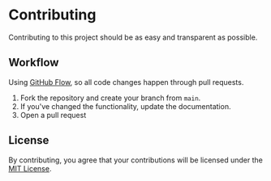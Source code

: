 # Contributing

Contributing to this project should be as easy and transparent as possible.

## Workflow

Using [GitHub Flow](https://guides.github.com/introduction/flow/), so all code changes happen through pull requests.

1. Fork the repository and create your branch from `main`.
2. If you've changed the functionality, update the documentation.
3. Open a pull request

## License

By contributing, you agree that your contributions will be licensed under the [MIT License](https://choosealicense.com/licenses/mit/).
